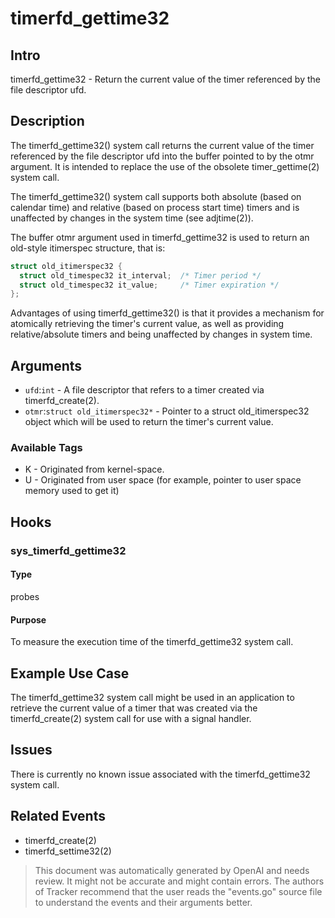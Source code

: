 
# timerfd_gettime32

## Intro
timerfd_gettime32 -  Return the current value of the timer referenced by the file descriptor ufd.

## Description
The timerfd_gettime32() system call returns the current value of the timer referenced by the file descriptor ufd into the buffer pointed to by the otmr argument. It is intended to replace the use of the obsolete timer_gettime(2) system call.

The timerfd_gettime32() system call supports both absolute (based on calendar time) and relative (based on process start time) timers and is unaffected by changes in the system time (see adjtime(2)).

The buffer otmr argument used in timerfd_gettime32 is used to return an old-style itimerspec structure, that is:

```c
struct old_itimerspec32 {
  struct old_timespec32 it_interval;  /* Timer period */
  struct old_timespec32 it_value;     /* Timer expiration */
};
```

Advantages of using timerfd_gettime32() is that it provides a mechanism for atomically retrieving the timer's current value, as well as providing relative/absolute timers and being unaffected by changes in system time.

## Arguments
* `ufd`:`int` - A file descriptor that refers to a timer created via timerfd_create(2).
* `otmr`:`struct old_itimerspec32*` - Pointer to a struct old_itimerspec32 object which will be used to return the timer's current value.

### Available Tags
* K - Originated from kernel-space.
* U - Originated from user space (for example, pointer to user space memory used to get it)

## Hooks
### sys_timerfd_gettime32
#### Type
probes
#### Purpose
To measure the execution time of the timerfd_gettime32 system call.

## Example Use Case
The timerfd_gettime32 system call might be used in an application to retrieve the current value of a timer that was created via the timerfd_create(2) system call for use with a signal handler.

## Issues
There is currently no known issue associated with the timerfd_gettime32 system call.

## Related Events
* timerfd_create(2)
* timerfd_settime32(2)

> This document was automatically generated by OpenAI and needs review. It might
> not be accurate and might contain errors. The authors of Tracker recommend that
> the user reads the "events.go" source file to understand the events and their
> arguments better.
